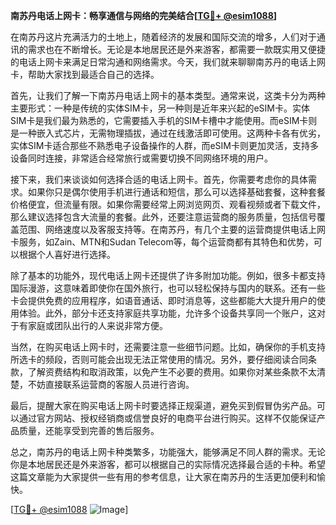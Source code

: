 **南苏丹电话上网卡：畅享通信与网络的完美结合[[TG💪+ @esim1088](https://t.me/s/esim1088)]**

在南苏丹这片充满活力的土地上，随着经济的发展和国际交流的增多，人们对于通讯的需求也在不断增长。无论是本地居民还是外来游客，都需要一款既实用又便捷的电话上网卡来满足日常沟通和网络需求。今天，我们就来聊聊南苏丹的电话上网卡，帮助大家找到最适合自己的选择。

首先，让我们了解一下南苏丹电话上网卡的基本类型。通常来说，这类卡分为两种主要形式：一种是传统的实体SIM卡，另一种则是近年来兴起的eSIM卡。实体SIM卡是我们最为熟悉的，它需要插入手机的SIM卡槽中才能使用。而eSIM卡则是一种嵌入式芯片，无需物理插拔，通过在线激活即可使用。这两种卡各有优劣，实体SIM卡适合那些不熟悉电子设备操作的人群，而eSIM卡则更加灵活，支持多设备同时连接，非常适合经常旅行或需要切换不同网络环境的用户。

接下来，我们来谈谈如何选择合适的电话上网卡。首先，你需要考虑你的具体需求。如果你只是偶尔使用手机进行通话和短信，那么可以选择基础套餐，这种套餐价格便宜，但流量有限。如果你需要经常上网浏览网页、观看视频或者下载文件，那么建议选择包含大流量的套餐。此外，还要注意运营商的服务质量，包括信号覆盖范围、网络速度以及客服支持等。在南苏丹，有几个主要的运营商提供电话上网卡服务，如Zain、MTN和Sudan Telecom等，每个运营商都有其特色和优势，可以根据个人喜好进行选择。

除了基本的功能外，现代电话上网卡还提供了许多附加功能。例如，很多卡都支持国际漫游，这意味着即使你在国外旅行，也可以轻松保持与国内的联系。还有一些卡会提供免费的应用程序，如语音通话、即时消息等，这些都能大大提升用户的使用体验。此外，部分卡还支持家庭共享功能，允许多个设备共享同一个账户，这对于有家庭或团队出行的人来说非常方便。

当然，在购买电话上网卡时，还需要注意一些细节问题。比如，确保你的手机支持所选卡的频段，否则可能会出现无法正常使用的情况。另外，要仔细阅读合同条款，了解资费结构和取消政策，以免产生不必要的费用。如果你对某些条款不太清楚，不妨直接联系运营商的客服人员进行咨询。

最后，提醒大家在购买电话上网卡时要选择正规渠道，避免买到假冒伪劣产品。可以通过官方网站、授权经销商或信誉良好的电商平台进行购买。这样不仅能保证产品质量，还能享受到完善的售后服务。

总之，南苏丹的电话上网卡种类繁多，功能强大，能够满足不同人群的需求。无论你是本地居民还是外来游客，都可以根据自己的实际情况选择最合适的卡种。希望这篇文章能为大家提供一些有用的参考信息，让大家在南苏丹的生活更加便利和愉快。

[[TG💪+ @esim1088](https://t.me/s/esim1088) ![Image](https://i.postimg.cc/4NQfJmqS/Snipaste-2025-05-13-00-14-12.png)]